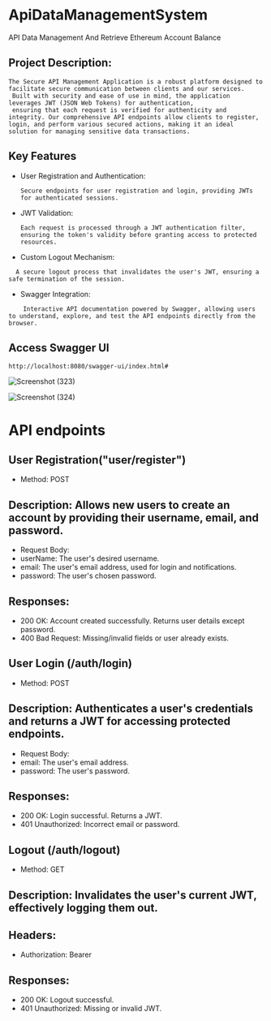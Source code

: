 # ApiDataManagementSystem
API Data Management And Retrieve Ethereum Account Balance

## Project Description:
```
The Secure API Management Application is a robust platform designed to facilitate secure communication between clients and our services.
 Built with security and ease of use in mind, the application leverages JWT (JSON Web Tokens) for authentication,
 ensuring that each request is verified for authenticity and integrity. Our comprehensive API endpoints allow clients to register,
login, and perform various secured actions, making it an ideal solution for managing sensitive data transactions.
```
## Key Features
  * User Registration and Authentication:
    ```
    Secure endpoints for user registration and login, providing JWTs for authenticated sessions.
    ```
  * JWT Validation:
    ```
    Each request is processed through a JWT authentication filter, ensuring the token's validity before granting access to protected resources.
    ```
  * Custom Logout Mechanism:
  ```
    A secure logout process that invalidates the user's JWT, ensuring a safe termination of the session.
  ```
  * Swagger Integration:
```
    Interactive API documentation powered by Swagger, allowing users to understand, explore, and test the API endpoints directly from the browser.
```
##  Access Swagger UI
```
http://localhost:8080/swagger-ui/index.html#
```

![Screenshot (323)](https://github.com/sjha24/ApiDataManagementSystem/assets/98340874/296c8ed3-8a57-4801-8657-23947a3b226e)

![Screenshot (324)](https://github.com/sjha24/ApiDataManagementSystem/assets/98340874/170d578c-750b-4fb7-90e1-f342683351d9)

# API endpoints

## User Registration("user/register")

  * Method: POST
  ## Description: Allows new users to create an account by providing their username, email, and password.
  * Request Body:
  * userName: The user's desired username.
  * email: The user's email address, used for login and notifications.
  * password: The user's chosen password.
  ##  Responses:
  * 200 OK: Account created successfully. Returns user details except password.
  * 400 Bad Request: Missing/invalid fields or user already exists.
## User Login (/auth/login)
 * Method: POST
 ## Description: Authenticates a user's credentials and returns a JWT for accessing protected endpoints.
  * Request Body:
  * email: The user's email address.
  * password: The user's password.
## Responses:
* 200 OK: Login successful. Returns a JWT.
* 401 Unauthorized: Incorrect email or password.

## Logout (/auth/logout)
  * Method: GET
## Description: Invalidates the user's current JWT, effectively logging them out.
## Headers:
 * Authorization: Bearer <JWT>
## Responses:
 * 200 OK: Logout successful.
 * 401 Unauthorized: Missing or invalid JWT.

